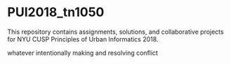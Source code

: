 # PUI2018_tn1050

This repository contains assignments, solutions, and collaborative projects for NYU CUSP Principles of Urban Informatics 2018.

whatever
intentionally making and resolving conflict
